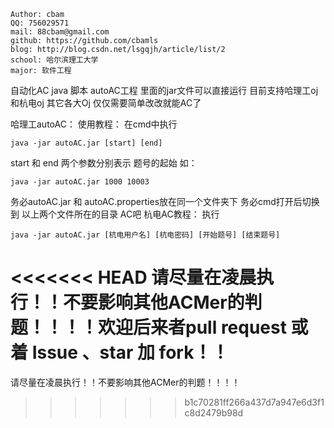 	Author: cbam
	QQ: 756029571
	mail: 88cbam@gmail.com
	github: https://github.com/cbamls
	blog: http://blog.csdn.net/lsgqjh/article/list/2
	school: 哈尔滨理工大学
	major: 软件工程


自动化AC java 脚本 autoAC工程
里面的jar文件可以直接运行
目前支持哈理工oj 和杭电oj 其它各大Oj 仅仅需要简单改改就能AC了

哈理工autoAC：
使用教程：
在cmd中执行
	
	java -jar autoAC.jar [start] [end]
	
start 和 end 两个参数分别表示 题号的起始
如：

	java -jar autoAC.jar 1000 10003
	
务必autoAC.jar  和  autoAC.properties放在同一个文件夹下
务必cmd打开后切换到 以上两个文件所在的目录
AC吧
杭电AC教程：
执行 

	java -jar autoAC.jar [杭电用户名] [杭电密码] [开始题号] [结束题号]


<<<<<<< HEAD
	请尽量在凌晨执行！！不要影响其他ACMer的判题！！！！欢迎后来者pull request 或着 Issue 、star 加 fork！！
=======
请尽量在凌晨执行！！不要影响其他ACMer的判题！！！！
	
	
>>>>>>> b1c70281ff266a437d7a947e6d3f1c8d2479b98d
